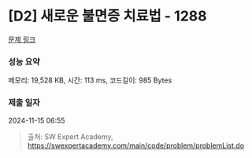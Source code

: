 # [D2] 새로운 불면증 치료법 - 1288 

[문제 링크](https://swexpertacademy.com/main/code/problem/problemDetail.do?contestProbId=AV18_yw6I9MCFAZN) 

### 성능 요약

메모리: 19,528 KB, 시간: 113 ms, 코드길이: 985 Bytes

### 제출 일자

2024-11-15 06:55



> 출처: SW Expert Academy, https://swexpertacademy.com/main/code/problem/problemList.do